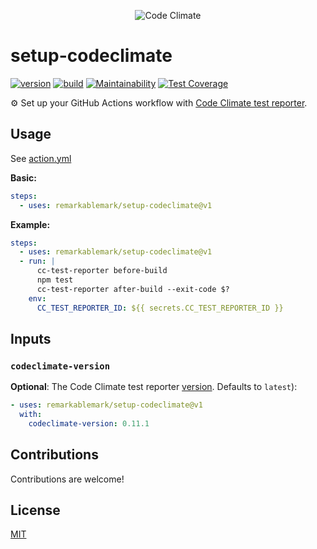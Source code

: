 <p align="center">
  <img src="https://github.com/codeclimate.png?size=200" alt="Code Climate">
</p>

# setup-codeclimate

[![version](https://badgen.net/github/release/remarkablemark/setup-codeclimate)](https://github.com/remarkablemark/setup-codeclimate/releases)
[![build](https://github.com/remarkablemark/setup-codeclimate/actions/workflows/build.yml/badge.svg)](https://github.com/remarkablemark/setup-codeclimate/actions/workflows/build.yml)
[![Maintainability](https://api.codeclimate.com/v1/badges/41506f89fd7e38398c84/maintainability)](https://codeclimate.com/github/remarkablemark/setup-codeclimate/maintainability)
[![Test Coverage](https://api.codeclimate.com/v1/badges/41506f89fd7e38398c84/test_coverage)](https://codeclimate.com/github/remarkablemark/setup-codeclimate/test_coverage)

⚙️ Set up your GitHub Actions workflow with [Code Climate test reporter](https://github.com/codeclimate/test-reporter).

## Usage

See [action.yml](action.yml)

**Basic:**

```yaml
steps:
  - uses: remarkablemark/setup-codeclimate@v1
```

**Example:**

```yaml
steps:
  - uses: remarkablemark/setup-codeclimate@v1
  - run: |
      cc-test-reporter before-build
      npm test
      cc-test-reporter after-build --exit-code $?
    env:
      CC_TEST_REPORTER_ID: ${{ secrets.CC_TEST_REPORTER_ID }}
```

## Inputs

### `codeclimate-version`

**Optional**: The Code Climate test reporter [version](https://github.com/codeclimate/test-reporter/releases). Defaults to `latest`):

```yaml
- uses: remarkablemark/setup-codeclimate@v1
  with:
    codeclimate-version: 0.11.1
```

## Contributions

Contributions are welcome!

## License

[MIT](LICENSE)
